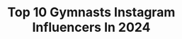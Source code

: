 ---
title: Top 10 Gymnasts Instagram Influencers In 2024
description: >-
  Find top gymnasts Instagram influencers in 2024. Most popular hashtags: #gymnastics #nolimits #hochzeit.
platform: Instagram
hits: 2543
text_top: Analyze the top-rated Instagram accounts on inBeat.
text_bottom: Our search engine aggregates 2543 Instagram influencers like this for you to contact.
profiles:
  - username: "livvydunne"
    fullname: >-
      Olivia Dunne
    bio: >-
      LSU gymnastics ‘24 @si_swimsuit teamlivvy@wmeagency.com
    location: "United States"
    followers: 5367560
    engagement: 874
    commentsToLikes: 0.004855
    id: ck8wgn03tho9h0j786t3tq3zo
    verified: true
    hashtags: "#nauticapartner, #ad, #proplanpartner, #meetweekmonday"
  - username: "sarahfranssen"
    fullname: >-
      Sarah Franssen | gesunde Rezepte
    bio: >-
      📚 3 Kochbücher "Fit ohne Verzicht" 💍 Bride to be @henri_cl 🌸 Gymnastics 💌 sarah.fit178@gmail.com ☀️ Sunlover 🌷 @teveo Sarah10 🤍 @mediafive.de
    location: "Germany"
    followers: 427319
    engagement: 454
    commentsToLikes: 0.013365
    id: ck0u9thrkan090i1950jkyrvl
    verified: false
    hashtags: "#abnehmen, #healthyrecipes, #destinationwedding, #hochzeit"
  - username: "twinyrez"
    fullname: >-
      Anjelika Reznik
    bio: >-
      📍Toronto • 2012 Olympic Gymnast 🇨🇦 RG Bronze Youth Olympics • 5x Pan Am Medalist 💌anjelika.reznik@olympian.org TIKTOK ⤵️ 100k followers
    location: "Canada"
    followers: 13597
    engagement: 635
    commentsToLikes: 0.150677
    id: ck9hcwlrzn9vi0j78082apteg
    verified: false
    hashtags: "#throwback, #christmasdecor, #dubailife, #toronto"
  - username: "___chala"
    fullname: >-
      𝑪𝒉𝒂𝒍𝒂🌺
    bio: >-
      📍Bali Gymnastics & Mobility Coach CPD certified Mindfulness Meditation Teacher
    location: "United States"
    followers: 31964
    engagement: 486
    commentsToLikes: 0.088064
    id: ck55li5ad1mmc0i11opq3bjvq
    verified: false
    hashtags: "#hawaii"
  - username: "nilemw"
    fullname: >-
      Nile Wilson
    bio: >-
      🤸🏼‍♂️EX Gymnast 💪🏼Failure until I wasn’t 🧡 @nilewilsongymnastics @nwg_academy 📩 luke@activatemanagement.co.uk 🤍 @millieschildrenscharity
    location: "United Kingdom"
    followers: 753479
    engagement: 3282
    commentsToLikes: 0.004441
    id: ck14jiweqkkzx0i19p0w7jfix
    verified: true
    hashtags: "#dancechallenge, #fail, #partnerdance, #olympics"
  - username: "showtimewerner"
    fullname: >-
      Chelsea Werner
    bio: >-
      2X WORLD CHAMPION GYMNAST 4X SPECIAL OLYMPICS CHAMPION @wespeakmodels @milkmodelmanagement @naturallyfitagencyla @womensbest Athlete
    location: "United States"
    followers: 258147
    engagement: 1616
    commentsToLikes: 0.049894
    id: ck5ciqdwyt5qw0i11cogt5ka4
    verified: true
    hashtags: "#getinspired, #womensbestwear, #usagymnastics, #inspireothers"
  - username: "ericaafontaine"
    fullname: >-
      Erica Fontaine
    bio: >-
      WVU Gymnastics alum 📍 MIA @fontainefitted
    location: "United States"
    followers: 709948
    engagement: 592
    commentsToLikes: 0.011956
    id: ck5zl2vkdkmsj0i14d1vzcq3e
    verified: false
    hashtags: "#hny, #25, #eatshitpitt, #wvugymnastics"
  - username: "norah.flatley"
    fullname: >-
      Norah Flatley
    bio: >-
      📍ATL UCLA & Arkansas gymnastics alum🤸🏻‍♀️
    location: "United States"
    followers: 91651
    engagement: 685
    commentsToLikes: 0.006915
    id: ck5zxlxdr89cx0i14muk7zss1
    verified: true
    hashtags: "#bantertogether, #championpartner, #sponsored, #howdoyoubanter"
  - username: "morgihurd"
    fullname: >-
      morgan hurd
    bio: >-
      first state gymnastics uf gymnastics
    location: "United States"
    followers: 142967
    engagement: 731
    commentsToLikes: 0.008331
    id: ckaossieusw9v0i78wujl69hx
    verified: true
    hashtags: "#wechomp, #stopasianhate, #gogators"
  - username: "emmajeankelley"
    fullname: >-
      Emma Kelley
    bio: >-
      @razorbackgym gymnast 24' 🏨Hotel & travel lover 🙏🏼 God above ALL 📧 NIL/Business inquiries: emmajean7105@gmail.com
    location: "United States"
    followers: 56866
    engagement: 487
    commentsToLikes: 0.010799
    id: cl0srodq2r1s00i23zc38fisx
    verified: false
    hashtags: "#gamedays, #itsnotjustpizzaitsdessertpizza, #chocolatechippizza, #cinnamonsugarpizza"
---